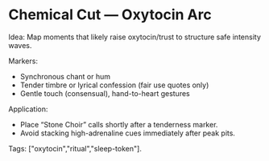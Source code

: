 # Chemical Cut — Oxytocin Arc

Idea: Map moments that likely raise oxytocin/trust to structure safe intensity waves.

Markers:

- Synchronous chant or hum
- Tender timbre or lyrical confession (fair use quotes only)
- Gentle touch (consensual), hand-to-heart gestures

Application:

- Place “Stone Choir” calls shortly after a tenderness marker.
- Avoid stacking high-adrenaline cues immediately after peak pits.

Tags: ["oxytocin","ritual","sleep-token"].
